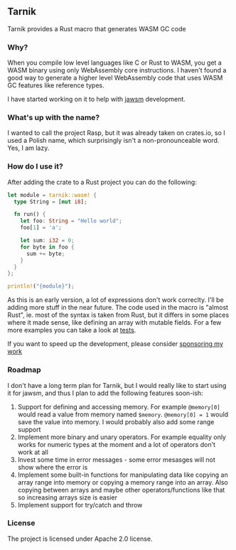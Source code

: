 ## Tarnik

Tarnik provides a Rust macro that generates WASM GC code

### Why?

When you compile low level languages like C or Rust to WASM, you
get a WASM binary using only WebAssembly core instructions. I haven't
found a good way to generate a higher level WebAssembly code that uses
WASM GC features like reference types.

I have started working on it to help with [jawsm](https://github.com/drogus/jawsm)
development.

### What's up with the name?

I wanted to call the project Rasp, but it was already taken on crates.io,
so I used a Polish name, which surprisingly isn't a non-pronounceable word.
Yes, I am lazy.

### How do I use it?

After adding the crate to a Rust project you can do the following:

```rust
let module = tarnik::wasm! {
  type String = [mut i8];

  fn run() {
    let foo: String = "Hello world";
    foo[1] = 'a';

    let sum: i32 = 0;
    for byte in foo {
      sum += byte;
    }
  }
};

println!("{module}");
```

As this is an early version, a lot of expressions don't work correclty. I'll be
adding more stuff in the near future. The code used in the macro is "almost Rust",
ie. most of the syntax is taken from Rust, but it differs in some places where it made
sense, like defining an array with mutable fields. For a few more examples you can
take a look at [tests](testing/src/lib.rs).

If you want to speed up the development, please consider [sponsoring my work](https://github.com/sponsors/drogus)

### Roadmap

I don't have a long term plan for Tarnik, but I would really like to start using
it for jawsm, and thus I plan to add the following features soon-ish:

1. Support for defining and accessing memory. For example `@memory[0]` would read
   a value from memory named `$memory`. `@memory[0] = 1` would save the value into
   memory. I would probably also add some range support
2. Implement more binary and unary operators. For example equality only works for numeric
   types at the moment and a lot of operators don't work at all
3. Invest some time in error messages - some error mesasges will not show where
   the error is
4. Implement some built-in functions for manipulating data like copying an array range
   into memory or copying a memory range into an array. Also copying between arrays
   and maybe other operators/functions like that so increasing arrays size is easier
5. Implement support for try/catch and throw

### License

The project is licensed under Apache 2.0 license.
